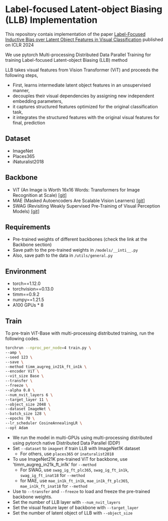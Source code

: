 # Label-focused Latent-object Biasing (LLB) Implementation
 
This repository contais implementation of the paper [Label-Focused Inductive Bias over Latent Object Features in Visual Classification](https://openreview.net/forum?id=cH3oufN8Pl&referrer=%5Bthe%20profile%20of%20Ilmin%20Kang%5D(%2Fprofile%3Fid%3D~Ilmin_Kang1)) published on  ICLR 2024

We use pytorch Multi-processing Distributed Data Parallel Training for training Label-focused Latent-object Biasing (LLB) method

LLB takes visual features from Vision Transformer (ViT) and proceeds the following steps,
 - First, learns intermediate latent object features in an unsupervised manner,
 - decouples their visual dependencies by assigning new independent embedding parameters,
 - it captures structured features optimized for the original classification task,
 - it integrates the structured features with the original visual features for final,
prediction

## Dataset
- ImageNet
- Places365 
- iNaturalist2018


## Backbone

- ViT (An Image is Worth 16x16 Words: Transformers for Image Recognition at Scale) [[git]](https://github.com/huggingface/pytorch-image-models)
- MAE (Masked Autoencoders Are Scalable Vision Learners) [[git]](https://github.com/facebookresearch/mae)
- SWAG (Revisiting Weakly Supervised Pre-Training of Visual Perception Models) [[git]](https://github.com/facebookresearch/SWAG)

## Requirements
- Pre-trained weights of different backbones (check the link at the Backbone section)
- Save path to the pre-trained weights in `/models/__inti__.py`
- Also, save path to the data in `/utils/general.py`

## Environment
- torch==1.12.0
- torchvision==0.13.0
- timm==0.9.2
- numpy==1.21.5
- A100 GPUs * 8

## Train
To pre-train ViT-Base with multi-processing distributed training, run the following codes.
```bash
torchrun --nproc_per_node=4 train.py \
--amp \
--seed 123 \
--save \
--method timm_augreg_in21k_ft_in1k \
--encoder ViT \
--vit_size Base \
--transfer \
--freeze \
--alpha 0.8 \
--num_nvit_layers 6 \
--target_layer 11 \
--object_size 2048 \
--dataset ImageNet \
--batch_size 128 \
--epochs 70 \
--lr_scheduler CosineAnnealingLR \
--opt Adam 
```
- We run the model in multi-GPUs using multi-processing distributed using pytorch native Distributed Data Parallel (DDP)
- Set `--dataset` to `imageet` if train LLB with ImageNet1K dataset
  - For others, use `places365` or `inaturalist2018`
- To use ImageNet21K pre-trained ViT for backbone, use 'timm_augreg_in21k_ft_in1k' for `--method`
  - For SWAG, use `swag_ig_ft_plc365`, `swag_ig_ft_in1k`, `swag_ig_ft_inat18` for `--method`
  - for MAE, use `mae_in1k_ft_in1k`, `mae_in1k_ft_plc365`, `mae_in1k_ft_inat18` for `--method`
- Use to `--transfer` and `--freeze` to load and freeze the pre-trained backbone weights.
- Set the number of LLB layer with `--num_nvit_layers` 
- Set the visual feature layer of backbone with `--target_layer` 
- Set the number of latent object of LLB with `--object_size` 

